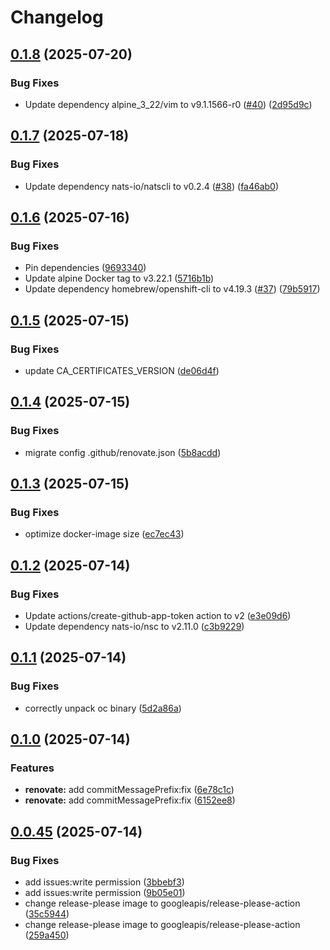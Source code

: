 # Changelog

## [0.1.8](https://github.com/nkzk/cooltainer/compare/v0.1.7...v0.1.8) (2025-07-20)


### Bug Fixes

* Update dependency alpine_3_22/vim to v9.1.1566-r0 ([#40](https://github.com/nkzk/cooltainer/issues/40)) ([2d95d9c](https://github.com/nkzk/cooltainer/commit/2d95d9cbc8eb898a61ddcd164abc0e6e3275b5c7))

## [0.1.7](https://github.com/nkzk/cooltainer/compare/v0.1.6...v0.1.7) (2025-07-18)


### Bug Fixes

* Update dependency nats-io/natscli to v0.2.4 ([#38](https://github.com/nkzk/cooltainer/issues/38)) ([fa46ab0](https://github.com/nkzk/cooltainer/commit/fa46ab05d5a61507a0afee8487088dda9d61d646))

## [0.1.6](https://github.com/nkzk/cooltainer/compare/v0.1.5...v0.1.6) (2025-07-16)


### Bug Fixes

* Pin dependencies ([9693340](https://github.com/nkzk/cooltainer/commit/969334099fb932ea64ac864bebe317a3698644da))
* Update alpine Docker tag to v3.22.1 ([5716b1b](https://github.com/nkzk/cooltainer/commit/5716b1bf49fda38701179a248b11b2b24e6784a2))
* Update dependency homebrew/openshift-cli to v4.19.3 ([#37](https://github.com/nkzk/cooltainer/issues/37)) ([79b5917](https://github.com/nkzk/cooltainer/commit/79b59177d2b10171f699f200b79504c58a82dee9))

## [0.1.5](https://github.com/nkzk/cooltainer/compare/v0.1.4...v0.1.5) (2025-07-15)


### Bug Fixes

* update CA_CERTIFICATES_VERSION ([de06d4f](https://github.com/nkzk/cooltainer/commit/de06d4f2087d626bcee84d545d727989e85cb050))

## [0.1.4](https://github.com/nkzk/cooltainer/compare/v0.1.3...v0.1.4) (2025-07-15)


### Bug Fixes

* migrate config .github/renovate.json ([5b8acdd](https://github.com/nkzk/cooltainer/commit/5b8acddb26a50b339b90f5b045feb68dd53593d4))

## [0.1.3](https://github.com/nkzk/cooltainer/compare/v0.1.2...v0.1.3) (2025-07-15)


### Bug Fixes

* optimize docker-image size ([ec7ec43](https://github.com/nkzk/cooltainer/commit/ec7ec43ed64156758e9267dd68f97992ff77ca66))

## [0.1.2](https://github.com/nkzk/cooltainer/compare/v0.1.1...v0.1.2) (2025-07-14)


### Bug Fixes

* Update actions/create-github-app-token action to v2 ([e3e09d6](https://github.com/nkzk/cooltainer/commit/e3e09d669170b5fd04dc421301c71a4305f21527))
* Update dependency nats-io/nsc to v2.11.0 ([c3b9229](https://github.com/nkzk/cooltainer/commit/c3b92292cda031e49cb99fc39df220b219e6c276))

## [0.1.1](https://github.com/nkzk/cooltainer/compare/v0.1.0...v0.1.1) (2025-07-14)


### Bug Fixes

* correctly unpack oc binary ([5d2a86a](https://github.com/nkzk/cooltainer/commit/5d2a86a9b33c18027f020c02814c73f401899515))

## [0.1.0](https://github.com/nkzk/cooltainer/compare/v0.0.45...v0.1.0) (2025-07-14)


### Features
* **renovate:** add commitMessagePrefix:fix ([6e78c1c](https://github.com/nkzk/cooltainer/commit/6e78c1c0ea1b34bd47f68ddd0432ceb657049542))
* **renovate:** add commitMessagePrefix:fix ([6152ee8](https://github.com/nkzk/cooltainer/commit/6152ee8de6a5f06d9f251fd8020dfb2c94f18279))

## [0.0.45](https://github.com/nkzk/cooltainer/compare/v0.0.44...v0.0.45) (2025-07-14)


### Bug Fixes

* add issues:write permission ([3bbebf3](https://github.com/nkzk/cooltainer/commit/3bbebf3f981390bcb6e1528d5a462dd2aa317446))
* add issues:write permission ([9b05e01](https://github.com/nkzk/cooltainer/commit/9b05e01abf9de98aea158bbc9bda9594ac3ece70))
* change release-please image to googleapis/release-please-action ([35c5944](https://github.com/nkzk/cooltainer/commit/35c5944c9a62e884bb7b629cfd26fd0fba4744bf))
* change release-please image to googleapis/release-please-action ([259a450](https://github.com/nkzk/cooltainer/commit/259a450c3ee87839582da61856dcfa6c81900e3f))

